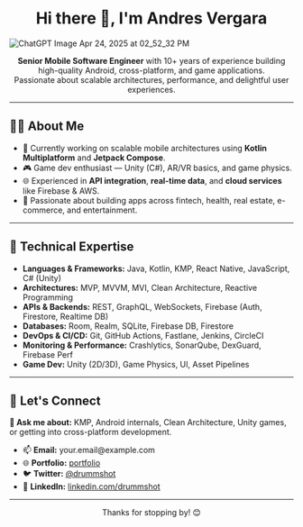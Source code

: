 <!-- README.md -->

<h1 align="center">Hi there 👋, I'm Andres Vergara</h1>

![ChatGPT Image Apr 24, 2025 at 02_52_32 PM](https://github.com/user-attachments/assets/8878ce1f-4902-4701-870f-7b22943e776c)


<p align="center">
  <b>Senior Mobile Software Engineer</b> with 10+ years of experience building high-quality Android, cross-platform, and game applications.
  <br>
  Passionate about scalable architectures, performance, and delightful user experiences.
</p>

<hr>

<h2>👨‍💻 About Me</h2>

<ul>
  <li>💼 Currently working on scalable mobile architectures using <b>Kotlin Multiplatform</b> and <b>Jetpack Compose</b>.</li>
  <li>🎮 Game dev enthusiast — Unity (C#), AR/VR basics, and game physics.</li>
  <li>🌐 Experienced in <b>API integration</b>, <b>real-time data</b>, and <b>cloud services</b> like Firebase & AWS.</li>
  <li>📱 Passionate about building apps across fintech, health, real estate, e-commerce, and entertainment.</li>
</ul>

<hr>

<h2>🧠 Technical Expertise</h2>

<ul>
  <li><b>Languages & Frameworks:</b> Java, Kotlin, KMP, React Native, JavaScript, C# (Unity)</li>
  <li><b>Architectures:</b> MVP, MVVM, MVI, Clean Architecture, Reactive Programming</li>
  <li><b>APIs & Backends:</b> REST, GraphQL, WebSockets, Firebase (Auth, Firestore, Realtime DB)</li>
  <li><b>Databases:</b> Room, Realm, SQLite, Firebase DB, Firestore</li>
  <li><b>DevOps & CI/CD:</b> Git, GitHub Actions, Fastlane, Jenkins, CircleCI</li>
  <li><b>Monitoring & Performance:</b> Crashlytics, SonarQube, DexGuard, Firebase Perf</li>
  <li><b>Game Dev:</b> Unity (2D/3D), Game Physics, UI, Asset Pipelines</li>
</ul>

<hr>

<h2>🚀 Let's Connect</h2>

<p>
  <b>💬 Ask me about:</b> KMP, Android internals, Clean Architecture, Unity games, or getting into cross-platform development.
</p>

<ul>
  <li>📫 <b>Email:</b> your.email@example.com</li>
  <li>🌐 <b>Portfolio:</b> <a href="https://andresfelipevergar.wixsite.com/brief">portfolio</a></li>
  <li>🐦 <b>Twitter:</b> <a href="https://x.com/drummshot">@drummshot</a></li>
  <li>💼 <b>LinkedIn:</b> <a href="https://www.linkedin.com/in/andres-vergara-mobile-engineer/">linkedin.com/drummshot</a></li>
</ul>

<hr>

<p align="center">Thanks for stopping by! 😊</p>
